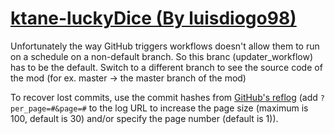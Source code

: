 # [ktane-luckyDice (By luisdiogo98)](https://github.com/luisdiogo98/ktane-luckyDice)

Unfortunately the way GitHub triggers workflows doesn't allow them to run on a schedule on a non-default branch. So this branc (updater_workflow) has to be the default. Switch to a different branch to see the source code of the mod (for ex. master -> the master branch of the mod)

To recover lost commits, use the commit hashes from [GitHub's reflog](https://api.github.com/repos/KtaneModules/ktane-luckyDice-luisdiogo98/events) (add `?per_page=#&page=#` to the log URL to increase the page size (maximum is 100, default is 30) and/or specify the page number (default is 1)).
